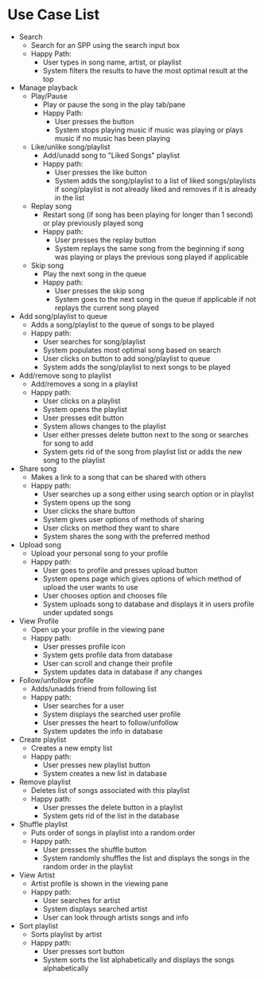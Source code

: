 # Use Case List

- Search
  - Search for an SPP using the search input box
  - Happy Path: 
    - User types in song name, artist, or playlist
    - System filters the results to have the most optimal result at the top
- Manage playback
  - Play/Pause
    - Play or pause the song in the play tab/pane
    - Happy Path: 
      - User presses the button
      - System stops playing music if music was playing or plays music if no music has been playing
  - Like/unlike song/playlist
    - Add/unadd song to "Liked Songs" playlist
    - Happy path: 
      - User presses the like button
      - System adds the song/playlist to a list of liked songs/playlists if song/playlist is not already liked and removes if it is already in the list
  - Replay song
    - Restart song (if song has been playing for longer than 1 second) or play previously played song
    - Happy path:  
      - User presses the replay button
      - System replays the same song from the beginning if song was playing or plays the previous song played if applicable
  - Skip song
    - Play the next song in the queue
    - Happy path:
      - User presses the skip song
      - System goes to the next song in the queue if applicable if not replays the current song played
- Add song/playlist to queue
  - Adds a song/playlist to the queue of songs to be played
  - Happy path: 
    - User searches for song/playlist
    - System populates most optimal song based on search
    - User clicks on button to add song/playlist to queue
    - System adds the song/playlist to next songs to be played
- Add/remove song to playlist
  - Add/removes a song in a playlist
  - Happy path:  
    - User clicks on a playlist
    - System opens the playlist
    - User presses edit button
    - System allows changes to the playlist
    - User either presses delete button next to the song or searches for song to add
    - System gets rid of the song from playlist list or adds the new song to the playlist
- Share song
  - Makes a link to a song that can be shared with others
  - Happy path: 
    - User searches up a song either using search option or in playlist
    - System opens up the song
    - User clicks the share button
    - System gives user options of methods of sharing
    - User clicks on method they want to share
    - System shares the song with the preferred method
- Upload song
  - Upload your personal song to your profile
  - Happy path: 
    - User goes to profile and presses upload button
    - System opens page which gives options of which method of upload the user wants to use
    - User chooses option and chooses file
    - System uploads song to database and displays it in users profile under updated songs
- View Profile 
  - Open up your profile in the viewing pane
  - Happy path: 
    - User presses profile icon
    - System gets profile data from database
    - User can scroll and change their profile
    - System updates data in database if any changes
- Follow/unfollow profile
  - Adds/unadds friend from following list
  - Happy path: 
    - User searches for a user
    - System displays the searched user profile
    - User presses the heart to follow/unfollow
    - System updates the info in database
- Create playlist
  - Creates a new empty list
  - Happy path: 
    - User presses new playlist button
    - System creates a new list in database
- Remove playlist
  - Deletes list of songs associated with this playlist
  - Happy path: 
    - User presses the delete button in a playlist
    - System gets rid of the list in the database
- Shuffle playlist
  - Puts order of songs in playlist into a random order
  - Happy path: 
    - User presses the shuffle button
    - System randomly shuffles the list and displays the songs in the random order in the playlist 
- View Artist
  - Artist profile is shown in the viewing pane
  - Happy path: 
    - User searches for artist
    - System displays searched artist
    - User can look through artists songs and info
- Sort playlist
  - Sorts playlist by artist
  - Happy path:  
    - User presses sort button
    - System sorts the list alphabetically and displays the songs alphabetically